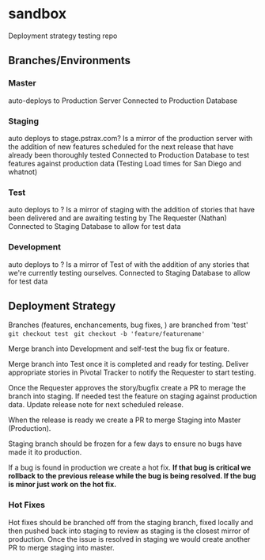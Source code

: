 # sandbox
Deployment strategy testing repo

## Branches/Environments
### Master 
auto-deploys to Production Server
Connected to Production Database 

### Staging 
auto deploys to stage.pstrax.com?
Is a mirror of the production server with the addition of new features scheduled for the next release that have already been thoroughly tested
Connected to Production Database to test features against production data (Testing Load times for San Diego and whatnot)

### Test
auto deploys to ?
Is a mirror of staging with the addition of stories that have been delivered and are awaiting testing by The Requester (Nathan)
Connected to Staging Database to allow for test data

### Development
auto deploys to ?
Is a mirror of Test of with the addition of any stories that we're currently testing ourselves.
Connected to Staging Database to allow for test data


## Deployment Strategy
Branches (features, enchancements, bug fixes, ) are branched from 'test' 
`git checkout test `
`git checkout -b 'feature/featurename'`

Merge branch into Development and self-test the bug fix or feature.

Merge branch into Test once it is completed and ready for testing. Deliver appropriate stories in Pivotal Tracker to notify the Requester to start testing.

Once the Requester approves the story/bugfix create a PR to merage the branch into staging. If needed test the feature on staging against production data. Update release note for next scheduled release. 

When the release is ready we create a PR to merge Staging into Master (Production). 

Staging branch should be frozen for a few days to ensure no bugs have made it ito production. 

If a bug is found in production we create a hot fix. **If that bug is critical we rollback to the previous release while the bug is being resolved. If the bug is minor just work on the hot fix.**  

### Hot Fixes
Hot fixes should be branched off from the staging branch, fixed locally and then pushed back into staging to review as staging is the closest mirror of production. Once the issue is resolved in staging we would create another PR to merge staging into master.   
